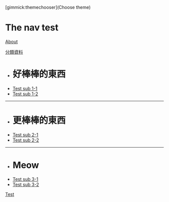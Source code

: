 [gimmick:themechooser](Choose theme)
# The nav test

[About](_About.md)

[分類資料]()

  * # 好棒棒的東西
  * [Test sub 1-1](11.md)
  * [Test sub 1-2](12.md)
  - - - -
  * # 更棒棒的東西
  * [Test sub 2-1](21.md)
  * [Test sub 2-2](22.md)
  ----
  * # Meow
  * [Test sub 3-1](31.md)
  * [Test sub 3-2](32.md)

[Test](test/test.md)
